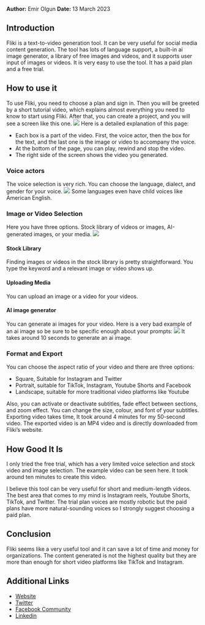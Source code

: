 
**Author:** Emir Olgun
**Date:** 13 March 2023

## Introduction

Fliki is a text-to-video generation tool. It can be very useful for social media content generation. The tool has lots of language support, a built-in ai image generator, a library of free images and videos, and it supports user input of images or videos. It is very easy to use the tool. It has a paid plan and a free trial.

## How to use it

To use Fliki, you need to choose a plan and sign in. Then you will be greeted by a short tutorial video, which explains almost everything you need to know to start using Fliki. After that, you can create a project, and you will see a screen like this one.
![](https://i.imgur.com/mzvoIep.jpg)
Here is a detailed explanation of this page:
- Each box is a part of the video. First, the voice actor, then the box for the text, and the last one is the image or video to accompany the voice.
- At the bottom of the page, you can play, rewind and stop the video.
- The right side of the screen shows the video you generated.

### Voice actors

The voice selection is very rich. You can choose the language, dialect, and gender for your voice.
![](https://i.imgur.com/WT6F7nk.png)
Some languages even have child voices like American English.

### Image or Video Selection
Here you have three options. Stock library of videos or images, AI-generated images, or your media.
![](https://i.imgur.com/1XjjpB5.jpg)

#### Stock Library

Finding images or videos in the stock library is pretty straightforward. You type the keyword and a relevant image or video shows up.

#### Uploading Media

You can upload an image or a video for your videos.

#### AI image generator

You can generate ai images for your video.
Here is a very bad example of an ai image so be sure to be specific enough about your prompts:
![](https://i.imgur.com/jnfPoGr.png)
It takes around 10 seconds to generate an ai image.

### Format and Export

You can choose the aspect ratio of your video and there are three options:
- Square, Suitable for Instagram and Twitter
- Portrait, suitable for TikTok, Instagram, Youtube Shorts and Facebook
- Landscape, suitable for more traditional video platforms like Youtube

Also, you can activate or deactivate subtitles, fade effect between sections, and zoom effect. You can change the size, colour, and font of your subtitles.
Exporting video takes time, It took around 4 minutes for my 50-second video. The exported video is an MP4 video and is directly downloaded from Fliki’s website.

## How Good It Is

I only tried the free trial, which has a very limited voice selection and stock video and image selection. The example video can be seen here. It took around ten minutes to create this video.

I believe this tool can be very useful for short and medium-length videos. The best area that comes to my mind is Instagram reels, Youtube Shorts, TikTok, and Twitter. The trial plan voices are mostly robotic but the paid plans have more natural-sounding voices so I strongly suggest choosing a paid plan.

## Conclusion

Fliki seems like a very useful tool and it can save a lot of time and money for organizations. The content generated is not the highest quality but they are more than enough for short video platforms like TikTok and Instagram.

## Additional Links

- [Website](https://fliki.ai)
- [Twitter](https://twitter.com/fliki_ai)
- [Facebook Community](https://www.facebook.com/groups/flikiai)
- [Linkedin](https://www.linkedin.com/company/fliki/)